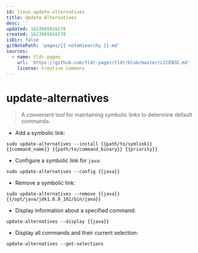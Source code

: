 ```yaml
---
id: linux.update-alternatives
title: Update Alternatives
desc: ''
updated: 1623965016170
created: 1623965016170
isDir: false
gitNotePath: 'pages/{{ noteHiearchy }}.md'
sources:
  - name: tldr-pages
    url: 'https://github.com/tldr-pages/tldr/blob/master/LICENSE.md'
    license: Creative Commons
---
```

# update-alternatives

> A convenient tool for maintaining symbolic links to determine default commands.

- Add a symbolic link:

`sudo update-alternatives --install {{path/to/symlink}} {{command_name}} {{path/to/command_binary}} {{priority}}`

- Configure a symbolic link for `java`:

`sudo update-alternatives --config {{java}}`

- Remove a symbolic link:

`sudo update-alternatives --remove {{java}} {{/opt/java/jdk1.8.0_102/bin/java}}`

- Display information about a specified command:

`update-alternatives --display {{java}}`

- Display all commands and their current selection:

`update-alternatives --get-selections`

